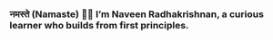 ### नमस्ते (Namaste) 🙏🏼 I’m Naveen Radhakrishnan, a curious learner who builds from first principles.
